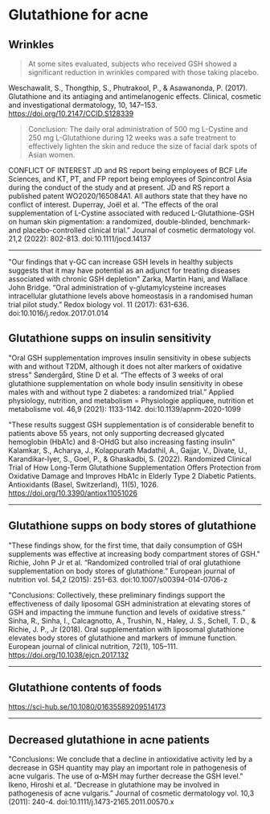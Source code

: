 # Glutathione for acne

## Wrinkles
> At some sites evaluated, subjects who received GSH showed a significant reduction in wrinkles compared with those taking placebo.

Weschawalit, S., Thongthip, S., Phutrakool, P., & Asawanonda, P. (2017). Glutathione and its antiaging and antimelanogenic effects. Clinical, cosmetic and investigational dermatology, 10, 147–153. https://doi.org/10.2147/CCID.S128339

> Conclusion: The daily oral administration of 500 mg L-Cystine and 250 mg L-Glutathione during 12 weeks was a safe treatment to effectively lighten the skin and reduce the size of facial dark spots of Asian women.

CONFLICT OF INTEREST JD and RS report being employees of BCF Life Sciences, and KT, PT, and FP report being employees of Spincontrol Asia during the conduct of the study and at present. JD and RS report a published patent WO2020/165084A1. All authors state that they have no conflict of interest.
Duperray, Joël et al. “The effects of the oral supplementation of L-Cystine associated with reduced L-Glutathione-GSH on human skin pigmentation: a randomized, double-blinded, benchmark- and placebo-controlled clinical trial.” Journal of cosmetic dermatology vol. 21,2 (2022): 802-813. doi:10.1111/jocd.14137

---

"Our findings that γ-GC can increase GSH levels in healthy subjects suggests that it may have potential as an adjunct for treating diseases associated with chronic GSH depletion"
Zarka, Martin Hani, and Wallace John Bridge. “Oral administration of γ-glutamylcysteine increases intracellular glutathione levels above homeostasis in a randomised human trial pilot study.” Redox biology vol. 11 (2017): 631-636. doi:10.1016/j.redox.2017.01.014

## Glutathione supps on insulin sensitivity
"Oral GSH supplementation improves insulin sensitivity in obese subjects with and without T2DM, although it does not alter markers of oxidative stress"
Søndergård, Stine D et al. “The effects of 3 weeks of oral glutathione supplementation on whole body insulin sensitivity in obese males with and without type 2 diabetes: a randomized trial.” Applied physiology, nutrition, and metabolism = Physiologie appliquee, nutrition et metabolisme vol. 46,9 (2021): 1133-1142. doi:10.1139/apnm-2020-1099

"These results suggest GSH supplementation is of considerable benefit to patients above 55 years, not only supporting decreased glycated hemoglobin (HbA1c) and 8-OHdG but also increasing fasting insulin"
Kalamkar, S., Acharya, J., Kolappurath Madathil, A., Gajjar, V., Divate, U., Karandikar-Iyer, S., Goel, P., & Ghaskadbi, S. (2022). Randomized Clinical Trial of How Long-Term Glutathione Supplementation Offers Protection from Oxidative Damage and Improves HbA1c in Elderly Type 2 Diabetic Patients. Antioxidants (Basel, Switzerland), 11(5), 1026. https://doi.org/10.3390/antiox11051026

---

## Glutathione supps on body stores of glutathione
"These findings show, for the first time, that daily consumption of GSH supplements was effective at increasing body compartment stores of GSH."
Richie, John P Jr et al. “Randomized controlled trial of oral glutathione supplementation on body stores of glutathione.” European journal of nutrition vol. 54,2 (2015): 251-63. doi:10.1007/s00394-014-0706-z


"Conclusions: Collectively, these preliminary findings support the effectiveness of daily liposomal GSH administration at elevating stores of GSH and impacting the immune function and levels of oxidative stress."
Sinha, R., Sinha, I., Calcagnotto, A., Trushin, N., Haley, J. S., Schell, T. D., & Richie, J. P., Jr (2018). Oral supplementation with liposomal glutathione elevates body stores of glutathione and markers of immune function. European journal of clinical nutrition, 72(1), 105–111. https://doi.org/10.1038/ejcn.2017.132

---

## Glutathione contents of foods
https://sci-hub.se/10.1080/01635589209514173

---

## Decreased glutathione in acne patients
"Conclusions: We conclude that a decline in antioxidative activity led by a decrease in GSH quantity may play an important role in pathogenesis of acne vulgaris. The use of α-MSH may further decrease the GSH level."
Ikeno, Hiroshi et al. “Decrease in glutathione may be involved in pathogenesis of acne vulgaris.” Journal of cosmetic dermatology vol. 10,3 (2011): 240-4. doi:10.1111/j.1473-2165.2011.00570.x
